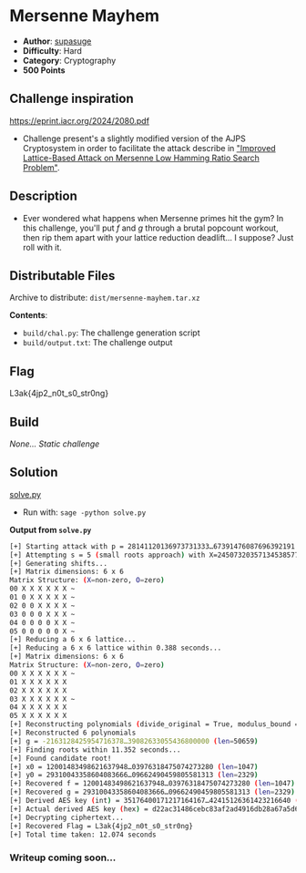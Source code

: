 # Mersenne Mayhem
- **Author**: [supasuge](https://github.com/supasuge) 
- **Difficulty**: Hard
- **Category**: Cryptography
- **500 Points**

## Challenge inspiration

https://eprint.iacr.org/2024/2080.pdf



- Challenge present's a slightly modified version of the AJPS Cryptosystem in order to facilitate the attack describe in ["Improved Lattice-Based Attack on Mersenne Low Hamming Ratio Search Problem"](https://eprint.iacr.org/2024/2080.pdf).

## Description

- Ever wondered what happens when Mersenne primes hit the gym? In this challenge, you'll put $f$ and $g$ through a brutal popcount workout, then rip them apart with your lattice reduction deadlift... I suppose? Just roll with it.

## Distributable Files

Archive to distribute: `dist/mersenne-mayhem.tar.xz`

**Contents**:

- `build/chal.py`: The challenge generation script
- `build/output.txt`: The challenge output

## Flag
L3ak{4jp2_n0t_s0_str0ng}

## Build

*None... Static challenge*

## Solution

[solve.py](./solution/solve.py)
- Run with: `sage -python solve.py`

**Output from `solve.py`**

```bash
[+] Starting attack with p = 28141120136973731333…67391476087696392191 (len=3376), h = 14205552563390290076…27648438450206074052 (len=3376), xi1 = 0.31, xi2 = 0.69, w = 10
[+] Attempting s = 5 (small roots approach) with X=24507320357134538577…01532531280973922304 (len=1047), Y=11482740555423139906…61487542019554279424 (len=2330)
[+] Generating shifts...
[+] Matrix dimensions: 6 x 6
Matrix Structure: (X=non-zero, O=zero)
00 X X X X X X ~
01 0 X X X X X ~
02 0 0 X X X X ~
03 0 0 0 X X X ~
04 0 0 0 0 X X ~
05 0 0 0 0 0 X ~
[+] Reducing a 6 x 6 lattice...
[+] Reducing a 6 x 6 lattice within 0.388 seconds...
[+] Matrix dimensions: 6 x 6
Matrix Structure: (X=non-zero, O=zero)
00 X X X X X X ~
01 X X X X X X 
02 X X X X X X 
03 X X X X X X ~
04 X X X X X X 
05 X X X X X X 
[+] Reconstructing polynomials (divide_original = True, modulus_bound = True, divide_gcd = True)...
[+] Reconstructed 6 polynomials
[+] g = -2163128425954716378…39082633055436800000 (len=50659)
[+] Finding roots within 11.352 seconds...
[+] Found candidate root!
[+] x0 = 12001483498621637948…03976318475074273280 (len=1047)
[+] y0 = 29310043358604083666…09662490459805581313 (len=2329)
[+] Recovered f = 12001483498621637948…03976318475074273280 (len=1047)
[+] Recovered g = 29310043358604083666…09662490459805581313 (len=2329)
[+] Derived AES key (int) = 35176400171217164167…42415126361423216640 (len=3375)
[+] Actual derived AES key (hex) = d22ac31486cebc83af2ad4916db28a67a5d63c5e211fc7dad672e0321daef593
[+] Decrypting ciphertext...
[+] Recovered Flag = L3ak{4jp2_n0t_s0_str0ng}
[+] Total time taken: 12.074 seconds
```

### Writeup coming soon...
